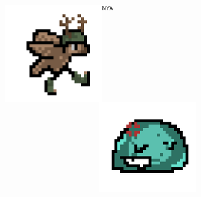
<img align="left" src="птен.png">
 NYA   
<img align="right" width="255px" height="240px" src="shlimak.png">

